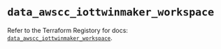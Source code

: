 # `data_awscc_iottwinmaker_workspace`

Refer to the Terraform Registory for docs: [`data_awscc_iottwinmaker_workspace`](https://registry.terraform.io/providers/hashicorp/awscc/0.70.0/docs/data-sources/iottwinmaker_workspace).
